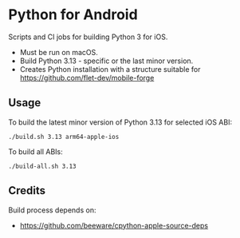 # Python for Android

Scripts and CI jobs for building Python 3 for iOS.

* Must be run on macOS.
* Build Python 3.13 - specific or the last minor version.
* Creates Python installation with a structure suitable for https://github.com/flet-dev/mobile-forge

## Usage

To build the latest minor version of Python 3.13 for selected iOS ABI:

```
./build.sh 3.13 arm64-apple-ios
```

To build all ABIs:

```
./build-all.sh 3.13
```

## Credits

Build process depends on:
* https://github.com/beeware/cpython-apple-source-deps